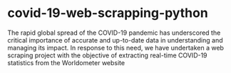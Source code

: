 # covid-19-web-scrapping-python
The rapid global spread of the COVID-19 pandemic has underscored the critical importance of accurate and up-to-date data in understanding and managing its impact. In response to this need, we have undertaken a web scraping project with the objective of extracting real-time COVID-19 statistics from the Worldometer website 
